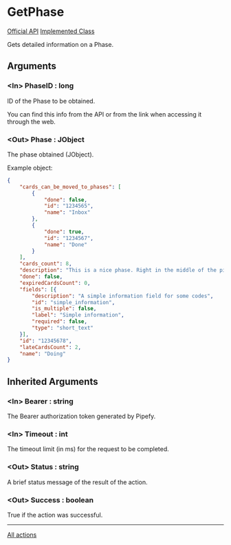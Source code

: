 # GetPhase

[Official API](https://pipefypipe.docs.apiary.io/#reference/0/show-phase/phase(id:-phase_id))  
[Implemented Class](../Capgemini.Pipefy/Phase/GetPhase.cs)

Gets detailed information on a Phase.

## Arguments

### &lt;In&gt; PhaseID : long

ID of the Phase to be obtained.

You can find this info from the API or from the link when accessing it through the web.

### &lt;Out&gt; Phase : JObject

The phase obtained (JObject).

Example object:

```json
{
    "cards_can_be_moved_to_phases": [
        {
            "done": false,
            "id": "1234565",
            "name": "Inbox"
        },
        {
            "done": true,
            "id": "1234567",
            "name": "Done"
        }
    ],
    "cards_count": 8,
    "description": "This is a nice phase. Right in the middle of the pipe.",
    "done": false,
    "expiredCardsCount": 0,
    "fields": [{
        "description": "A simple information field for some codes",
        "id": "simple_information",
        "is_multiple": false,
        "label": "Simple information",
        "required": false,
        "type": "short_text"
    }],
    "id": "12345678",
    "lateCardsCount": 2,
    "name": "Doing"
}
```

## Inherited Arguments

### &lt;In&gt; Bearer : string

The Bearer authorization token generated by Pipefy.

### &lt;In&gt; Timeout : int

The timeout limit (in ms) for the request to be completed.

### &lt;Out&gt; Status : string

A brief status message of the result of the action.

### &lt;Out&gt; Success : boolean

True if the action was successful.

---

[All actions](../README.md)